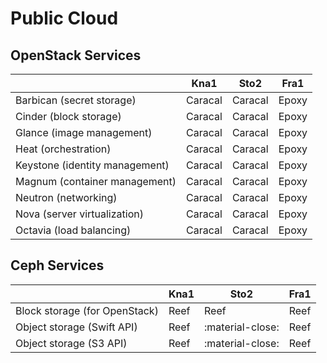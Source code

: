 # Public Cloud

## OpenStack Services

|                                | Kna1    | Sto2    | Fra1  |
| ------------------------------ | ------- | ------  | ----- |
| Barbican (secret storage)      | Caracal | Caracal | Epoxy |
| Cinder (block storage)         | Caracal | Caracal | Epoxy |
| Glance (image management)      | Caracal | Caracal | Epoxy |
| Heat (orchestration)           | Caracal | Caracal | Epoxy |
| Keystone (identity management) | Caracal | Caracal | Epoxy |
| Magnum (container management)  | Caracal | Caracal | Epoxy |
| Neutron (networking)           | Caracal | Caracal | Epoxy |
| Nova (server virtualization)   | Caracal | Caracal | Epoxy |
| Octavia (load balancing)       | Caracal | Caracal | Epoxy |


## Ceph Services

|                               | Kna1   | Sto2             | Fra1  |
| --------------------------    | ------ | ------           | ----- |
| Block storage (for OpenStack) | Reef   | Reef             | Reef  |
| Object storage (Swift API)    | Reef   | :material-close: | Reef  |
| Object storage (S3 API)       | Reef   | :material-close: | Reef  |
